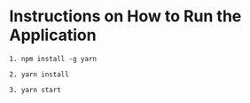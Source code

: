 
# Instructions on How to Run the Application

```
1. npm install -g yarn
```

```
2. yarn install
```

```
3. yarn start
```
